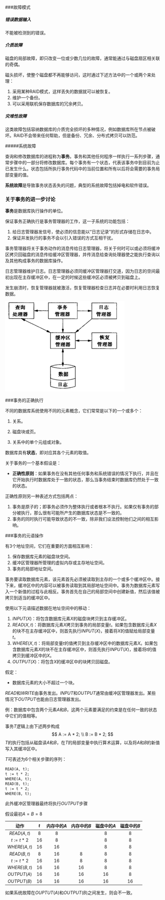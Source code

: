 ###故障模式

##### 错误数据输入

不能被检测到的错误。

##### 介质故障

磁盘的局部故障，即只改变一位或少数几位的故障，通常能通过与磁盘扇区相关联的奇偶。

磁头损坏，使整个磁盘都不再能够访问，这时通过下述方法中的一个或两个来处理：

1. 采用某种RAID模式，这样丢失的数据就可以被恢复。
2. 维护一个备份。
3. 可以采用联机保存数据库的冗余拷贝。

##### 灾难性故障

这类故障包括容纳数据库的介质完全损坏的多种情况，例如数据库所在节点被破坏。RAID不会带来任何帮助，但是备份、冗余、分布式拷贝可以防范。

#####系统故障

查询和修改数据库的进程称为**事务**。事务和其他任何程序一样执行一系列步骤，通常步骤中的一部分将修改数据库。每个事务有一个状态，代表该事务中到目前为止已发生什么。状态包括所执行事务代码中的当前位置和所有以后将会需要的事务局部变量的值。

**系统故障**是导致事务状态丢失的问题，典型的系统故障包括掉电和软件错误。

### 关于事务的进一步讨论

**事务**是数据库执行操作的单位。

保证事务正确执行是事务管理器的工作，这一子系统的功能包括：

1. 给日志管理器发信号，使必须的信息能以“日志记录”的形式存储在日志中。
2. 保证并发执行的事务不会以引入错误的方式互相干扰。

事务管理器将关于事务动作的消息传给日志管理器，将关于何时可以或必须将缓冲区拷贝回磁盘的消息传给缓冲区管理器，并传消息给查询处理器使之能执行查询以及其他构成事务的数据库操作。

日志管理器维护日志。日志管理器必须同缓冲区管理器打交道，因为日志的空间最初出现在主存缓冲区中，在一定的时候这些缓冲区必须被拷贝到磁盘上。

发生崩溃时，恢复管理器就被激活，恢复管理器检查日志并在必要时利用日志恢复数据。


![image-20180515221506791](./6-1.png)

###事务的正确执行

不同的数据库系统使用不同的元素概念，它们常常是以下的一个或多个：

1. 关系。

2. 磁盘块或页。

3. 关系中的单个元组或对象。

数据库具有**状态**，即对应其各个元素的取值。

关于事务的一个基本假设是：

* **正确性原则**：如果事务在没有其他任何事务和系统错误的情况下执行，并且在它开始执行时数据库处于一致的状态，那么当事务结束时数据库仍然处于一致的状态。

正确性原则另一种表述方式包括两点：
1. 事务是原子的；即事务必须作为整体执行或者根本不执行。如果仅有事务的部分被执行，那么很有可能所产生的数据库状态是不一致的。
2. 事务的同时执行可能导致状态的不一致，除非我们设法控制他们之间的相互影响。

###事务的元语操作

有3个地址空间，它们在重要的方面相互影响：

1. 保存数据库元素的磁盘块空间。
2. 缓冲区管理器所管理的虚拟内存或主存地址空间。
3. 事务的局部地址空间。

事务要读取数据库元素，该元素首先必须被读取到主存的一个或多个缓冲区中。接下来，缓冲区中的内容可以被事务读取到其局部地址空间中。事务为数据库元素写入一个新值的过程与此相反。事务首先在自己的局部空间中创建新值，然后该值被拷贝到适当的缓冲区中。

使用以下元语描述数据在地址空间中的移动：
1. $INPUT(X)$：将包含数据库元素$X$的磁盘块拷贝到主存缓冲区。
2. $READ(X, t)$：将数据库元素$X$拷贝到事务的局部变量$t$。如果包含数据库元素$X$的块不在主存缓冲区中，则首先执行$INPUT(X)$，接着将$X$的值赋给局部变量$t$。
3. $WHERE(X, t)$：将局部变量$t$的值拷贝到主存缓冲区中的数据库元素$X$。如果包含数据库元素$X$的块不在主存缓冲区中，则首先执行$INPUT(X)$，接着将$t$的值拷贝到缓冲区中的$X$。
4. $OUTPUT(X)$：将包含$X$的缓冲区中的块拷贝回磁盘。

假定：

* 数据库元素的大小不超过一个块。

$READ$和$WRITE$由事务发出。$INPUT$和$OUTPUT$通常由缓冲区管理器发出。某些情况下$OUTPUT$也能由日志管理器发出。

例：数据库中包含两个元素$A$和$B$，这两个元素要满足的约束是在任何一致的状态中它们的值相等。

事务$T$逻辑上由下述两步构成
$$
A := A * 2; \\
B := B * 2;
$$
$T$的执行包括从磁盘读$A$和$B$，在$T$的局部变量中执行算术运算，以及将$A$和$B$的新值写入其缓冲区中。

$T$可表述为6个相关步骤的序列：
```
READ(A, t);
t := t * 2;
WHERE(A, t);
READ(B, t);
t := t * 2;
WHERE(B, t);
```

此外缓冲区管理器最终将执行$OUTPUT$步骤

假设最初$A = B = 8$

|     动作      | $t$  | 内存中的$A$ | 内存中的$B$ | 磁盘中的$A$ | 磁盘中的$B$ |
| :-----------: | :--: | :---------: | :---------: | :---------: | :---------: |
| $READ(A, t)$  | $8$  |     $8$     |             |     $8$     |     $8$     |
| $t := t * 2$  | $16$ |     $8$     |             |     $8$     |     $8$     |
| $WHERE(A, t)$ | $16$ |    $16$     |             |     $8$     |     $8$     |
| $READ(B, t)$  | $8$  |    $16$     |     $8$     |     $8$     |     $8$     |
| $t := t * 2$  | $16$ |    $16$     |     $8$     |     $8$     |     $8$     |
| $WHERE(B, t)$ | $16$ |    $16$     |    $16$     |     $8$     |     $8$     |
|  $OUTPUT(A)$  | $16$ |    $16$     |    $16$     |    $16$     |     $8$     |
|  $OUTPUT(B)$  | $16$ |    $16$     |    $16$     |    $16$     |    $16$     |

如果系统故障在$OUPTUT(A)$和$OUTPUT(B)$之间发生，则会不一致。